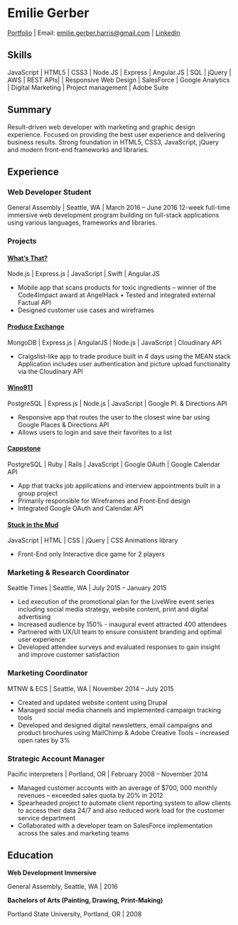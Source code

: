 # Emilie Gerber


[Portfolio](http://emiliegerber.com) |
Email: <emilie.gerber.harris@gmail.com> |
[LinkedIn](https://www.linkedin.com/in/emiliegerber)

## Skills

JavaScript | HTML5 | CSS3 | Node.JS | Express | Angular.JS | SQL | jQuery | AWS | REST APIs| | Responsive Web Design | SalesForce | Google Analytics | Digital Marketing | Project management | Adobe Suite


## Summary 

Result-driven web developer with marketing and graphic design experience. Focused on providing the best user experience and delivering business results.  Strong foundation in HTML5, CSS3, JavaScript, jQuery and modern front-end frameworks and libraries. 


## Experience

### Web Developer Student
General Assembly | Seattle, WA | March 2016 – June 2016
12-week full-time immersive web development program building on full-stack applications using various languages, frameworks and libraries. 
  

### Projects
                                                                    
#### [What’s That?](https://github.com/emilieg/whatsinthis)
Node.js | Express.js | JavaScript | Swift | Angular.JS
* Mobile app that scans products for toxic ingredients – winner of the Code4Impact award at AngelHack • Tested and integrated external Factual API
* Designed customer use cases and wireframes


#### [Produce Exchange](https://github.com/emilieg/produceexchange)
MongoDB | Express.js | AngularJS | Node.js | JavaScript | Cloudinary API
* Craigslist-like app to trade produce built in 4 days using the MEAN stack 
Application includes user authentication and picture upload functionality via the Cloudinary API


#### [Wino911](https://github.com/emilieg/Wino911)
PostgreSQL | Express.js | Node.js | JavaScript | Google Pl. & Directions API
* Responsive app that routes the user to the closest wine bar using Google Places & Directions API
* Allows users to login and save their favorites to a list

#### [Cappstone](https://github.com/emilieg/cappstone)
PostgreSQL | Ruby | Rails | JavaScript | Google OAuth | Google Calendar API
* App that tracks job applications and interview appointments built in a group project
* Primarily responsible for Wireframes and Front-End design
* Integrated Google OAuth and Calendar API

#### [Stuck in the Mud](https://github.com/emilieg/stuck-in-the-mud)
JavaScript | HTML | CSS | jQuery | CSS Animations library
* Front-End only Interactive dice game for 2 players  

### Marketing & Research Coordinator
Seattle Times | Seattle, WA | July 2015 – January 2015
* Led execution of the promotional plan for the LiveWire event series including social media strategy, website content, print and digital advertising
* Increased audience by 150% -  inaugural event attracted 400 attendees
* Partnered with UX/UI team to ensure consistent branding and optimal user experience
* Developed attendee surveys and evaluated responses to gain insight and improve customer satisfaction

### Marketing Coordinator
MTNW & ECS | Seattle, WA | November 2014 – July 2015
* Created and updated website content using Drupal
* Managed social media channels and implemented campaign tracking tools 
* Developed and designed digital newsletters, email campaigns and product brochures using MailChimp & Adobe Creative Tools – increased open rates by 3%

### Strategic Account Manager
Pacific interpreters | Portland, OR | February 2008 – November 2014
* Managed customer accounts with an average of $700, 000 monthly revenues – exceeded sales quota by 20% in 2012
* Spearheaded project to automate client reporting system to allow clients to access their data 24/7 and also reduced work load for the customer service department
* Collaborated with a developer team on SalesForce implementation across the sales and marketing teams 

## Education
**Web Development Immersive**

General Assembly, Seattle, WA | 2016

**Bachelors of Arts (Painting, Drawing, Print-Making)**

Portland State University, Portland, OR | 2008

